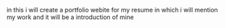 in this i will create a portfolio webite for my resume in which i will mention my work and it will be a introduction of mine